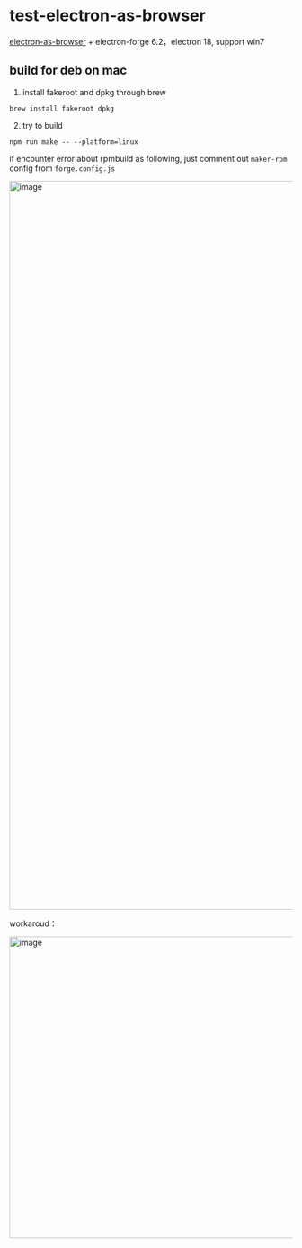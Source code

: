 # test-electron-as-browser

[electron-as-browser](https://github.com/hulufei/electron-as-browser) + electron-forge 6.2，electron 18, support win7


## build for deb on mac
1. install fakeroot and dpkg through brew
```
brew install fakeroot dpkg
```

2. try to build
```
npm run make -- --platform=linux
```

if encounter error about rpmbuild as following, just comment out `maker-rpm` config from `forge.config.js`

<img width="1297" alt="image" src="https://github.com/njleonzhang/test-electron-as-browser/assets/13174059/cf3a7729-6832-4241-9c62-eb77a5364bc4">



workaroud：

<img width="537" alt="image" src="https://github.com/njleonzhang/test-electron-as-browser/assets/13174059/f727625e-c305-4ee4-8389-758dd1e9cc23">
